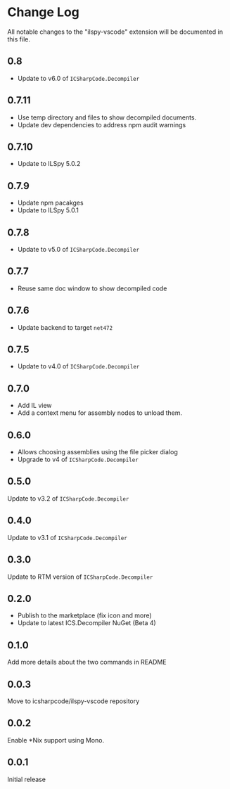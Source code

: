# Change Log
All notable changes to the "ilspy-vscode" extension will be documented in this file.

## 0.8

* Update to v6.0 of `ICSharpCode.Decompiler`

## 0.7.11

* Use temp directory and files to show decompiled documents.
* Update dev dependencies to address npm audit warnings

## 0.7.10

* Update to ILSpy 5.0.2

## 0.7.9

* Update npm pacakges
* Update to ILSpy 5.0.1

## 0.7.8

* Update to v5.0 of `ICSharpCode.Decompiler`

## 0.7.7

* Reuse same doc window to show decompiled code

## 0.7.6

* Update backend to target `net472`

## 0.7.5

* Update to v4.0 of `ICSharpCode.Decompiler`

## 0.7.0

* Add IL view
* Add a context menu for assembly nodes to unload them.

## 0.6.0

* Allows choosing assemblies using the file picker dialog
* Upgrade to v4 of `ICSharpCode.Decompiler`

## 0.5.0

Update to v3.2 of `ICSharpCode.Decompiler`

## 0.4.0

Update to v3.1 of `ICSharpCode.Decompiler`

## 0.3.0

Update to RTM version of `ICSharpCode.Decompiler`

## 0.2.0

* Publish to the marketplace (fix icon and more)
* Update to latest ICS.Decompiler NuGet (Beta 4)

## 0.1.0

Add more details about the two commands in README

## 0.0.3

Move to icsharpcode/ilspy-vscode repository

## 0.0.2

Enable *Nix support using Mono.

## 0.0.1

Initial release
